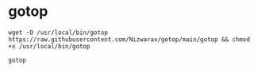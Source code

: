 # gotop

```
wget -O /usr/local/bin/gotop https://raw.githubusercontent.com/Nizwarax/gotop/main/gotop && chmod +x /usr/local/bin/gotop
```
```
gotop
```
